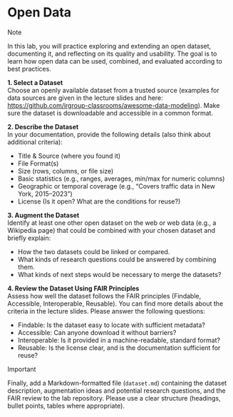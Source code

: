 # Open Data

> [!NOTE]
> In this lab, you will practice exploring and extending an open dataset, documenting it, and reflecting on its quality and usability. The goal is to learn how open data can be used, combined, and evaluated according to best practices.

**1.	Select a Dataset**  
Choose an openly available dataset from a trusted source (examples for data sources are given in the lecture slides and here: https://github.com/irgroup-classrooms/awesome-data-modeling). Make sure the dataset is downloadable and accessible in a common format.

**2.	Describe the Dataset**  
In your documentation, provide the following details (also think about additional criteria):
  - Title & Source (where you found it)
  - File Format(s)
  - Size (rows, columns, or file size)
  - Basic statistics (e.g., ranges, averages, min/max for numeric columns)
  - Geographic or temporal coverage (e.g., “Covers traffic data in New York, 2015–2023”)
  - License (Is it open? What are the conditions for reuse?)

**3.	Augment the Dataset**  
Identify at least one other open dataset on the web or web data (e.g., a Wikipedia page) that could be combined with your chosen dataset and briefly explain:  
  - How the two datasets could be linked or compared.
  - What kinds of research questions could be answered by combining them.
  - What kinds of next steps would be necessary to merge the datasets?

**4.	Review the Dataset Using FAIR Principles**  
Assess how well the dataset follows the FAIR principles (Findable, Accessible, Interoperable, Reusable). You can find more details about the criteria in the lecture slides. Please answer the following questions:
  - Findable: Is the dataset easy to locate with sufficient metadata?
  - Accessible: Can anyone download it without barriers?
  - Interoperable: Is it provided in a machine-readable, standard format?
  - Reusable: Is the license clear, and is the documentation sufficient for reuse?

> [!IMPORTANT]
> Finally, add a Markdown-formatted file (`dataset.md`) containing the dataset description, augmentation ideas and potential research questions, and the FAIR review to the lab repository. Please use a clear structure (headings, bullet points, tables where appropriate).
